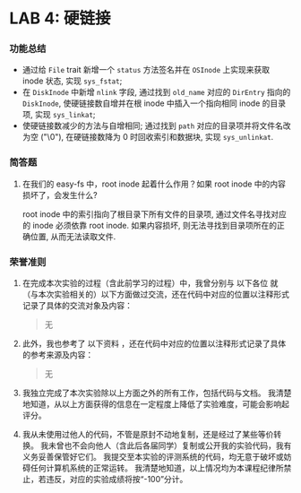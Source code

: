 # LAB 4: 硬链接

### 功能总结
- 通过给 `File` trait 新增一个 `status` 方法签名并在 `OSInode` 上实现来获取 inode 状态, 实现 `sys_fstat`;  
- 在 `DiskInode` 中新增 `nlink` 字段, 通过找到 `old_name` 对应的 `DirEntry` 指向的 `DiskInode`, 使硬链接数自增并在根 inode 中插入一个指向相同 inode 的目录项, 实现 `sys_linkat`;  
- 使硬链接数减少的方法与自增相同; 通过找到 `path` 对应的目录项并将文件名改为空 ("\0"), 在硬链接数降为 0 时回收索引和数据块, 实现 `sys_unlinkat`.  

### 简答题

1. 在我们的 easy-fs 中，root inode 起着什么作用？如果 root inode 中的内容损坏了，会发生什么?

    root inode 中的索引指向了根目录下所有文件的目录项, 通过文件名寻找对应的 inode 必须依靠 root inode. 如果内容损坏, 则无法寻找到目录项所在的正确位置, 从而无法读取文件.  


### 荣誉准则
1. 在完成本次实验的过程（含此前学习的过程）中，我曾分别与 以下各位 就（与本次实验相关的）以下方面做过交流，还在代码中对应的位置以注释形式记录了具体的交流对象及内容：
    > 无

2. 此外，我也参考了 以下资料 ，还在代码中对应的位置以注释形式记录了具体的参考来源及内容：
    > 无

3. 我独立完成了本次实验除以上方面之外的所有工作，包括代码与文档。 我清楚地知道，从以上方面获得的信息在一定程度上降低了实验难度，可能会影响起评分。

4. 我从未使用过他人的代码，不管是原封不动地复制，还是经过了某些等价转换。 我未曾也不会向他人（含此后各届同学）复制或公开我的实验代码，我有义务妥善保管好它们。 我提交至本实验的评测系统的代码，均无意于破坏或妨碍任何计算机系统的正常运转。 我清楚地知道，以上情况均为本课程纪律所禁止，若违反，对应的实验成绩将按“-100”分计。